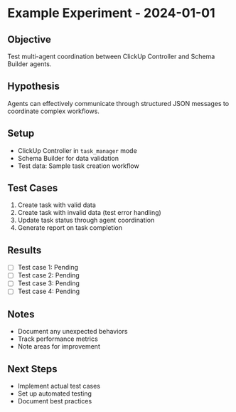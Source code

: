 # Example Experiment - 2024-01-01

## Objective
Test multi-agent coordination between ClickUp Controller and Schema Builder agents.

## Hypothesis
Agents can effectively communicate through structured JSON messages to coordinate complex workflows.

## Setup
- ClickUp Controller in `task_manager` mode
- Schema Builder for data validation
- Test data: Sample task creation workflow

## Test Cases
1. Create task with valid data
2. Create task with invalid data (test error handling)
3. Update task status through agent coordination
4. Generate report on task completion

## Results
- [ ] Test case 1: Pending
- [ ] Test case 2: Pending
- [ ] Test case 3: Pending
- [ ] Test case 4: Pending

## Notes
- Document any unexpected behaviors
- Track performance metrics
- Note areas for improvement

## Next Steps
- Implement actual test cases
- Set up automated testing
- Document best practices

